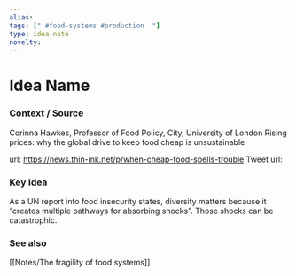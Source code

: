 ```yaml
---
alias: 
tags: [" #food-systems #production  "]
type: idea-note
novelty: 
---
```

# Idea Name

### Context / Source
Corinna Hawkes, Professor of Food Policy, City, University of London
Rising prices: why the global drive to keep food cheap is unsustainable

url: https://news.thin-ink.net/p/when-cheap-food-spells-trouble
Tweet url: 

### Key Idea

As a UN report into food insecurity states, diversity matters because it “creates multiple pathways for absorbing shocks”. Those shocks can be catastrophic.



### See also
[[Notes/The fragility of food systems]]
